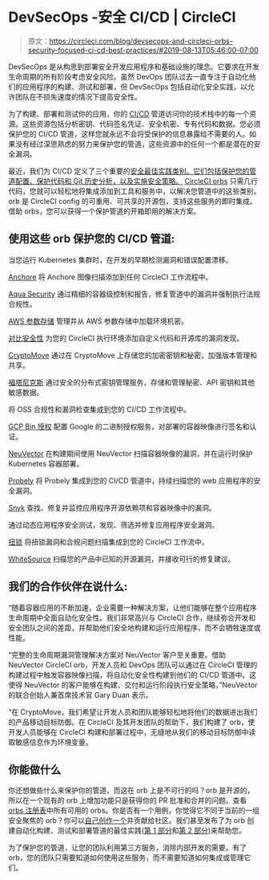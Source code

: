 # DevSecOps -安全 CI/CD | CircleCI

> 原文：<https://circleci.com/blog/devsecops-and-circleci-orbs-security-focused-ci-cd-best-practices/#2019-08-13T05:46:00-07:00>

DevSecOps 是从构思到部署安全开发应用程序和基础设施的理念。它要求在开发生命周期的所有阶段考虑安全风险。虽然 DevOps 团队过去一直专注于自动化他们的应用程序的构建、测试和部署，但 DevSecOps 包括自动化安全实践，以允许团队在不损失速度的情况下提高安全性。

为了构建、部署和测试你的应用，你的 [CI/CD](https://circleci.com/continuous-integration/) 管道访问你的技术栈中的每一个资源。这些资源包括分析密钥、代码签名凭证、安全机密、专有代码和数据。您必须保护您的 CI/CD 管道，这样您就永远不会将受保护的信息暴露给不需要的人。如果没有经过深思熟虑的努力来保护您的管道，这些资源中的任何一个都是潜在的安全漏洞。

最近，我们为 CI/CD 定义了三个重要的[安全最佳实践类别。它们包括保护您的管道配置、保护代码和 Git 历史分析，以及实施安全策略。](https://circleci.com/blog/security-best-practices-for-ci-cd/) [CircleCI orbs](https://circleci.com/orbs/) 只需几行代码，您就可以轻松地将集成添加到工具和服务中，以解决您管道中的这些类别。orb 是 CircleCI config 的可重用、可共享的开源包，支持这些服务的即时集成。借助 orbs，您可以获得一个保护管道的开箱即用的解决方案。

## 使用这些 orb 保护您的 CI/CD 管道:

当您运行 Kubernetes 集群时，在开发的早期检测漏洞和错误配置漂移。

[Anchore](https://circleci.com/developer/orbs/orb/anchore/anchore-engine)
将 Anchore 图像扫描添加到任何 CircleCI 工作流程中。

[Aqua Security](https://circleci.com/developer/orbs/orb/aquasecurity/microscanner)
通过精细的容器级控制和报告，修复管道中的漏洞并强制执行法规合规性。

[AWS 参数存储](https://circleci.com/developer/orbs/orb/circleci/aws-parameter-store)
管理并从 AWS 参数存储中加载环境机密。

[对比安全性](https://circleci.com/developer/orbs/orb/contrastsecurity/verify)
为您的 CircleCI 执行环境添加自定义代码和开源库的漏洞发现。

[CryptoMove](https://circleci.com/developer/orbs/orb/cryptomove/cryptomove)
通过在 CryptoMove 上存储您的加密密钥和秘密，加强版本管理和共享。

[福塔尼克斯](https://circleci.com/developer/orbs/orb/fortanix/sdkms-cli)
通过安全的分布式密钥管理服务，存储和管理秘密、API 密钥和其他敏感数据。

将 OSS 合规性和漏洞检查集成到您的 CI/CD 工作流程中。

[GCP Bin 授权](https://circleci.com/developer/orbs/orb/circleci/gcp-binary-authorization)
配置 Google 的二进制授权服务，对部署的容器映像进行签名和认证。

[NeuVector](https://circleci.com/developer/orbs/orb/neuvector/neuvector-orb)
在构建期间使用 NeuVector 扫描容器映像的漏洞，并在运行时保护 Kubernetes 容器部署。

[Probely](https://circleci.com/developer/orbs/orb/probely/security-scan)
将 Probely 集成到您的 CI/CD 管道中，持续扫描您的 web 应用程序的安全漏洞。

[Snyk](https://circleci.com/developer/orbs/orb/snyk/snyk)
查找、修复并监控应用程序开源依赖项和容器映像中的漏洞。

通过动态应用程序安全测试，发现、筛选并修复应用程序安全漏洞。

[扭锁](https://circleci.com/developer/orbs/orb/twistlock/twistcli-scan)
将扭锁漏洞和合规问题扫描集成到您的 CircleCI 工作流中。

[WhiteSource](https://circleci.com/developer/orbs/orb/whitesource/vulnerability-checker)
扫描您的产品中已知的开源漏洞，并接收可行的修复建议。

## 我们的合作伙伴在说什么:

“随着容器应用的不断加速，企业需要一种解决方案，让他们能够在整个应用程序生命周期中全面自动化安全性。我们非常高兴与 CircleCI 合作，继续弥合开发和安全团队之间的差距，并帮助他们安全地构建和运行应用程序，而不会牺牲速度或性能。

“完整的生命周期漏洞管理解决方案对 NeuVector 客户至关重要。借助 NeuVector CircleCI orb，开发人员和 DevOps 团队可以通过在 CircleCI 管理的构建过程中触发容器映像扫描，将自动化安全性构建到他们的 CI/CD 管道中。这使得 NeuVector 的客户能够在构建、交付和运行阶段执行安全策略，”NeuVector 的联合创始人兼首席技术官 Gary Duan 表示。

“在 CryptoMove，我们希望让开发人员和团队能够轻松地将他们的数据进出我们的产品移动目标防御。在 CircleCI 及其开发团队的帮助下，我们构建了 orb，使开发人员能够在 CircleCI 构建和部署过程中，无缝地从我们的移动目标防御中读取敏感信息作为环境变量。

## 你能做什么

你还想做些什么来保护你的管道，而这在 orb 上是不可行的吗？orb 是开源的，所以在一个现有的 orb 上增加功能只是获得你的 PR 批准和合并的问题。查看 [orbs 注册表](https://circleci.com/developer/orbs)中所有可用的 orbs。你是否有一个用例，你觉得它不同于当前的一组安全聚焦的 orb？你可以[自己创作一个](https://circleci.com/blog/how-to-make-an-easy-and-valuable-open-source-contribution-with-circleci-orbs/)并贡献给社区。我们甚至发布了为 orb 创建自动化构建、测试和部署管道的最佳实践([第 1 部分](https://circleci.com/blog/creating-automated-build-test-and-deploy-workflows-for-orbs/)和[第 2 部分](https://circleci.com/blog/creating-automated-build-test-and-deploy-workflows-for-orbs-part-2/))来帮助您。

为了保护您的管道，让您的团队利用第三方服务，消除内部开发的需要。有了 orb，您的团队只需要知道如何使用这些服务，而不需要知道如何集成或管理它们。